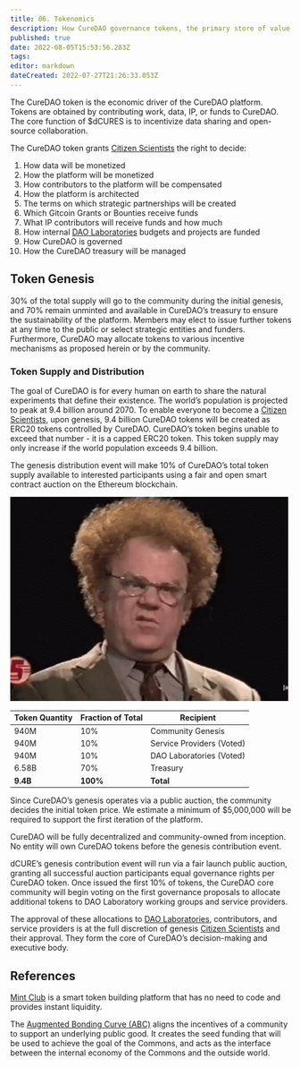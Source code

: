 ```yaml
---
title: 06. Tokenomics
description: How CureDAO governance tokens, the primary store of value in the CureDAO ecosystem, are created, distributed, and used.
published: true
date: 2022-08-05T15:53:56.283Z
tags: 
editor: markdown
dateCreated: 2022-07-27T21:26:33.053Z
---
```


The CureDAO token is the economic driver of the CureDAO platform. Tokens are obtained by contributing work, data, IP, or funds to CureDAO. The core function of $dCURES is to incentivize data sharing and open-source collaboration.

The CureDAO token grants [Citizen Scientists](/whitepaper/5-organization) the right to decide:

1. How data will be monetized
2. How the platform will be monetized
3. How contributors to the platform will be compensated
4. How the platform is architected
5. The terms on which strategic partnerships will be created
6. Which Gitcoin Grants or Bounties receive funds
7. What IP contributors will receive funds and how much
8. How internal [DAO Laboratories](/whitepaper/5-organization) budgets and projects are funded
9. How CureDAO is governed
10. How the CureDAO treasury will be managed

## Token Genesis

30% of the total supply will go to the community during the initial genesis, and 70% remain unminted and available in CureDAO’s treasury to ensure the sustainability of the platform. Members may elect to issue further tokens at any time to the public or select strategic entities and funders. Furthermore, CureDAO may allocate tokens to various incentive mechanisms as proposed herein or by the community.

### Token Supply and Distribution

The goal of CureDAO is for every human on earth to share the natural experiments that define their existence. The world’s population is projected to peak at 9.4 billion around 2070. To enable everyone to become a [Citizen Scientists](/whitepaper/5-organization), upon genesis, 9.4 billion CureDAO tokens will be created as ERC20 tokens controlled by CureDAO. CureDAO’s token begins unable to exceed that number - it is a capped ERC20 token. This token supply may only increase if the world population exceeds 9.4 billion.

The genesis distribution event will make 10% of CureDAO’s total token supply available to interested participants using a fair and open smart contract auction on the Ethereum blockchain.

![](<../assets/image.png>)

| Token Quantity | Fraction of Total | Recipient                 |
| -------------- | ----------------- | ------------------------- |
| 940M           | 10%               | Community Genesis         |
| 940M           | 10%               | Service Providers (Voted) |
| 940M           | 10%               | DAO Laboratories (Voted)  |
| 6.58B          | 70%               | Treasury                  |
| **9.4B**       | **100%**          | **Total**                 |

Since CureDAO’s genesis operates via a public auction, the community decides the initial token price. We estimate a minimum of $5,000,000 will be required to support the first iteration of the platform.

CureDAO will be fully decentralized and community-owned from inception. No entity will own CureDAO tokens before the genesis contribution event.

dCURE’s genesis contribution event will run via a fair launch public auction, granting all successful auction participants equal governance rights per CureDAO token. Once issued the first 10% of tokens, the CureDAO core community will begin voting on the first governance proposals to allocate additional tokens to DAO Laboratory working groups and service providers.

The approval of these allocations to [DAO Laboratories](/whitepaper/5-organization), contributors, and service providers is at the full discretion of genesis [Citizen Scientists](/whitepaper/5-organization) and their approval. They form the core of CureDAO’s decision-making and executive body.

## References

[Mint Club](https://mint.club) is a smart token building platform that has no need to code and provides instant liquidity.

The [Augmented Bonding Curve (ABC)](https://commonsstack.org/abc#simulation) aligns the incentives of a community to support an underlying public good. It creates the seed funding that will be used to achieve the goal of the Commons, and acts as the interface between the internal economy of the Commons and the outside world.


